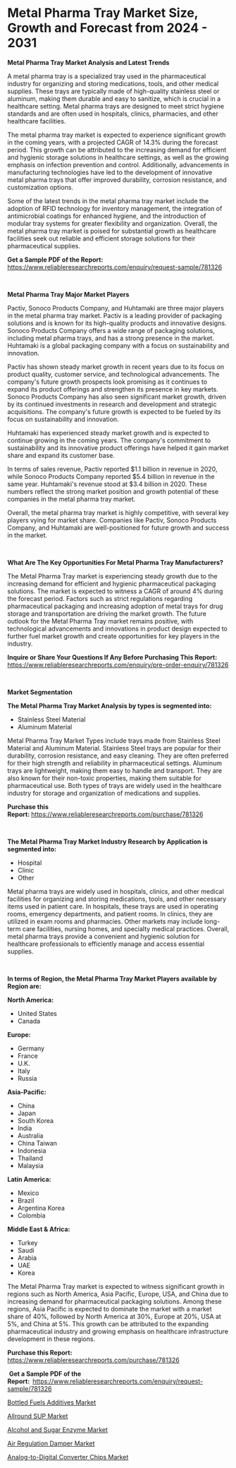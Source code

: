 <p><h1>Metal Pharma Tray Market Size, Growth and Forecast from 2024 - 2031</h1></p><p><strong>Metal Pharma Tray Market Analysis and Latest Trends</strong></p>
<p><p>A metal pharma tray is a specialized tray used in the pharmaceutical industry for organizing and storing medications, tools, and other medical supplies. These trays are typically made of high-quality stainless steel or aluminum, making them durable and easy to sanitize, which is crucial in a healthcare setting. Metal pharma trays are designed to meet strict hygiene standards and are often used in hospitals, clinics, pharmacies, and other healthcare facilities.</p><p>The metal pharma tray market is expected to experience significant growth in the coming years, with a projected CAGR of 14.3% during the forecast period. This growth can be attributed to the increasing demand for efficient and hygienic storage solutions in healthcare settings, as well as the growing emphasis on infection prevention and control. Additionally, advancements in manufacturing technologies have led to the development of innovative metal pharma trays that offer improved durability, corrosion resistance, and customization options.</p><p>Some of the latest trends in the metal pharma tray market include the adoption of RFID technology for inventory management, the integration of antimicrobial coatings for enhanced hygiene, and the introduction of modular tray systems for greater flexibility and organization. Overall, the metal pharma tray market is poised for substantial growth as healthcare facilities seek out reliable and efficient storage solutions for their pharmaceutical supplies.</p></p>
<p><strong>Get a Sample PDF of the Report:&nbsp;</strong> <a href="https://www.reliableresearchreports.com/enquiry/request-sample/781326">https://www.reliableresearchreports.com/enquiry/request-sample/781326</a></p>
<p>&nbsp;</p>
<p><strong>Metal Pharma Tray Major Market Players</strong></p>
<p><p>Pactiv, Sonoco Products Company, and Huhtamaki are three major players in the metal pharma tray market. Pactiv is a leading provider of packaging solutions and is known for its high-quality products and innovative designs. Sonoco Products Company offers a wide range of packaging solutions, including metal pharma trays, and has a strong presence in the market. Huhtamaki is a global packaging company with a focus on sustainability and innovation.</p><p>Pactiv has shown steady market growth in recent years due to its focus on product quality, customer service, and technological advancements. The company's future growth prospects look promising as it continues to expand its product offerings and strengthen its presence in key markets. Sonoco Products Company has also seen significant market growth, driven by its continued investments in research and development and strategic acquisitions. The company's future growth is expected to be fueled by its focus on sustainability and innovation.</p><p>Huhtamaki has experienced steady market growth and is expected to continue growing in the coming years. The company's commitment to sustainability and its innovative product offerings have helped it gain market share and expand its customer base. </p><p>In terms of sales revenue, Pactiv reported $1.1 billion in revenue in 2020, while Sonoco Products Company reported $5.4 billion in revenue in the same year. Huhtamaki's revenue stood at $3.4 billion in 2020. These numbers reflect the strong market position and growth potential of these companies in the metal pharma tray market. </p><p>Overall, the metal pharma tray market is highly competitive, with several key players vying for market share. Companies like Pactiv, Sonoco Products Company, and Huhtamaki are well-positioned for future growth and success in the market.</p></p>
<p>&nbsp;</p>
<p><strong>What Are The Key Opportunities For Metal Pharma Tray Manufacturers?</strong></p>
<p><p>The Metal Pharma Tray market is experiencing steady growth due to the increasing demand for efficient and hygienic pharmaceutical packaging solutions. The market is expected to witness a CAGR of around 4% during the forecast period. Factors such as strict regulations regarding pharmaceutical packaging and increasing adoption of metal trays for drug storage and transportation are driving the market growth. The future outlook for the Metal Pharma Tray market remains positive, with technological advancements and innovations in product design expected to further fuel market growth and create opportunities for key players in the industry.</p></p>
<p><strong>Inquire or Share Your Questions If Any Before Purchasing This Report:</strong> <a href="https://www.reliableresearchreports.com/enquiry/pre-order-enquiry/781326">https://www.reliableresearchreports.com/enquiry/pre-order-enquiry/781326</a></p>
<p>&nbsp;</p>
<p><strong>Market Segmentation</strong></p>
<p><strong>The Metal Pharma Tray Market Analysis by types is segmented into:</strong></p>
<p><ul><li>Stainless Steel Material</li><li>Aluminum Material</li></ul></p>
<p><p>Metal Pharma Tray Market Types include trays made from Stainless Steel Material and Aluminum Material. Stainless Steel trays are popular for their durability, corrosion resistance, and easy cleaning. They are often preferred for their high strength and reliability in pharmaceutical settings. Aluminum trays are lightweight, making them easy to handle and transport. They are also known for their non-toxic properties, making them suitable for pharmaceutical use. Both types of trays are widely used in the healthcare industry for storage and organization of medications and supplies.</p></p>
<p><strong>Purchase this Report:&nbsp;</strong><a href="https://www.reliableresearchreports.com/purchase/781326">https://www.reliableresearchreports.com/purchase/781326</a></p>
<p>&nbsp;</p>
<p><strong>The Metal Pharma Tray Market Industry Research by Application is segmented into:</strong></p>
<p><ul><li>Hospital</li><li>Clinic</li><li>Other</li></ul></p>
<p><p>Metal pharma trays are widely used in hospitals, clinics, and other medical facilities for organizing and storing medications, tools, and other necessary items used in patient care. In hospitals, these trays are used in operating rooms, emergency departments, and patient rooms. In clinics, they are utilized in exam rooms and pharmacies. Other markets may include long-term care facilities, nursing homes, and specialty medical practices. Overall, metal pharma trays provide a convenient and hygienic solution for healthcare professionals to efficiently manage and access essential supplies.</p></p>
<p>&nbsp;</p>
<p><strong>In terms of Region, the Metal Pharma Tray Market Players available by Region are:</strong></p>
<p>
    <p> <strong> North America: </strong>
        <ul>
            <li>United States</li>
            <li>Canada</li>
        </ul>
        </p> 
    <p> <strong> Europe: </strong>
        <ul>
            <li>Germany</li>
            <li>France</li>
            <li>U.K.</li>
            <li>Italy</li>
            <li>Russia</li>
        </ul>
        </p> 
    <p> <strong> Asia-Pacific: </strong>
        <ul>
            <li>China</li>
            <li>Japan</li>
            <li>South Korea</li>
            <li>India</li>
            <li>Australia</li>
            <li>China Taiwan</li>
            <li>Indonesia</li>
            <li>Thailand</li>
            <li>Malaysia</li>
        </ul>
        </p> 
    <p> <strong> Latin America: </strong>
        <ul>
            <li>Mexico</li>
            <li>Brazil</li>
            <li>Argentina Korea</li>
            <li>Colombia</li>
        </ul>
        </p> 
    <p> <strong> Middle East & Africa: </strong>
        <ul>
            <li>Turkey</li>
            <li>Saudi</li>
            <li>Arabia</li>
            <li>UAE</li>
            <li>Korea</li>
        </ul>
    </p>
    </p>
<p><p>The Metal Pharma Tray market is expected to witness significant growth in regions such as North America, Asia Pacific, Europe, USA, and China due to increasing demand for pharmaceutical packaging solutions. Among these regions, Asia Pacific is expected to dominate the market with a market share of 40%, followed by North America at 30%, Europe at 20%, USA at 5%, and China at 5%. This growth can be attributed to the expanding pharmaceutical industry and growing emphasis on healthcare infrastructure development in these regions.</p></p>
<p><strong>Purchase this Report: </strong><a href="https://www.reliableresearchreports.com/purchase/781326">https://www.reliableresearchreports.com/purchase/781326</a></p>
<p>&nbsp;<strong>Get a Sample PDF of the Report:&nbsp;&nbsp;</strong><a href="https://www.reliableresearchreports.com/enquiry/request-sample/781326">https://www.reliableresearchreports.com/enquiry/request-sample/781326</a></p>
<p><strong></strong></p>
<p><p><a href="https://github.com/CliffMedina6/Market-Research-Report-List-3/blob/main/bottled-fuels-additives-market.md">Bottled Fuels Additives Market</a></p><p><a href="https://github.com/beatblasta/Market-Research-Report-List-2/blob/main/allround-sup-market.md">Allround SUP Market</a></p><p><a href="https://github.com/shotows/Market-Research-Report-List-1/blob/main/alcohol-and-sugar-enzyme-market.md">Alcohol and Sugar Enzyme Market</a></p><p><a href="https://github.com/angelajermaine/Market-Research-Report-List-2/blob/main/air-regulation-damper-market.md">Air Regulation Damper Market</a></p><p><a href="https://github.com/Sinjinluong3e0awx2m195k76/Market-Research-Report-List-1/blob/main/analog-to-digital-converter-chips-market.md">Analog-to-Digital Converter Chips Market</a></p></p>